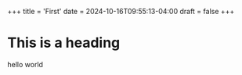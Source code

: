 +++
title = 'First'
date = 2024-10-16T09:55:13-04:00
draft = false
+++

# This is a heading

hello world
